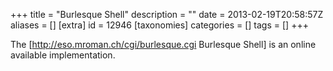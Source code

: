 +++
title = "Burlesque Shell"
description = ""
date = 2013-02-19T20:58:57Z
aliases = []
[extra]
id = 12946
[taxonomies]
categories = []
tags = []
+++



The [http://eso.mroman.ch/cgi/burlesque.cgi Burlesque Shell] is an online available implementation.

